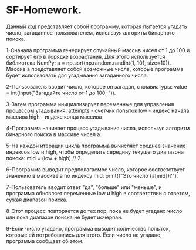 # SF-Homework.


Данный код представляет собой программу, которая пытается угадать число, загаданное пользователем, используя алгоритм бинарного поиска.

1-Сначала программа генерирует случайный массив чисел от 1 до 100 и сортирует его в порядке возрастания. Для этого используется библиотека NumPy: a = np.sort(np.random.randint(1, 101, size=10)). Массив a представляет собой возможные числа, которые программа будет использовать для угадывания загаданного числа.

2-Пользователь вводит число, которое он загадал, с клавиатуры: value = int(input("Загадайте число от 1 до 100: ")).

3-Затем программа инициализирует переменные для управления процессом угадывания:
attempts - счетчик попыток
low - индекс начала массива
high - индекс конца массива

4-Программа начинает процесс угадывания числа, используя алгоритм бинарного поиска в массиве чисел a.

5-На каждой итерации цикла программа вычисляет среднее значение индексов low и high, чтобы определить середину текущего диапазона поиска: mid = (low + high) // 2.

6-Программа выводит предполагаемое число, которое соответствует значению в массиве a по индексу mid: print(f"Это число {a[mid]}?").

7-Пользователь вводит ответ "да", "больше" или "меньше", и программа обновляет переменные low и high в соответствии с ответом, сужая диапазон поиска.

8-Этот процесс повторяется до тех пор, пока не будет угадано число или пока диапазон поиска не будет исчерпан.

9-Если число угадано, программа выводит количество попыток, которые ей потребовались для этого. Если число не угадано, программа сообщает об этом.










